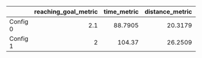 |          |   reaching_goal_metric |   time_metric |   distance_metric |   colliding_metric |   avg_velocity_metric |
|:---------|-----------------------:|--------------:|------------------:|-------------------:|----------------------:|
| Config 0 |                    2.1 |       88.7905 |           20.3179 |                0.2 |               1.22015 |
| Config 1 |                    2   |      104.37   |           26.2509 |                0.4 |               1.23527 |